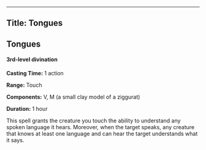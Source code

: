 -------------------------
Title: Tongues
-------------------------

## Tongues

#### 3rd-level divination


**Casting Time:** 1 action

**Range:** Touch

**Components:** V, M (a small clay model of a
ziggurat)

**Duration:** 1 hour


This spell grants the creature you touch the ability to understand any
spoken language it hears. Moreover, when the target speaks, any creature
that knows at least one language and can hear the target understands
what it says.


